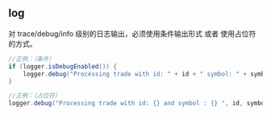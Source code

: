 







## log

对 trace/debug/info 级别的日志输出，必须使用条件输出形式 或者 使用占位符的方式。

```java
//正例：（条件）
if (logger.isDebugEnabled()) {
    logger.debug("Processing trade with id: " + id + " symbol: " + symbol);
}
```

```java
//正例：（占位符）
logger.debug("Processing trade with id: {} and symbol : {} ", id, symbol);
```